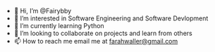 - 👋 Hi, I’m @Fairybby
- 👀 I’m interested in Software Engineering and Software Devlopment
- 🌱 I’m currently learning Python
- 💞️ I’m looking to collaborate on projects and learn from others
- 📫 How to reach me email me at farahwaller@gmail.com

<!---
Fairybby/Fairybby is a ✨ special ✨ repository because its `README.md` (this file) appears on your GitHub profile.
You can click the Preview link to take a look at your changes.
--->
